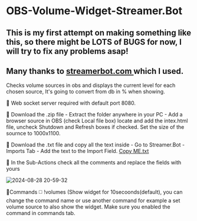 # OBS-Volume-Widget-Streamer.Bot

## This is my first attempt on making something like this, so there might be LOTS of BUGS for now, I will try to fix any problems asap!
## Many thanks to [streamerbot.com ](https://streamer.bot/) which I used.

Checks volume sources in obs and displays the current level for each chosen source, It's going to convert from db in % when showing.

🔘 Web socket server required with default port 8080.                                      

🔘 Download the .zip file - Extract the folder anywhere in your PC - Add a browser source in OBS (check Local file box) locate and add the intex.html file, uncheck Shutdown and Refresh boxes if checked.
Set the size of the sournce to 1000x1100.                     

🔘 Download the .txt file and copy all the text inside - Go to Streamer.Bot - Imports Tab - Add the text to the Import Field.
[Copy ME.txt](https://github.com/user-attachments/files/16788670/Copy.ME.txt)

🔘 In the Sub-Actions check all the comments and replace the fields with yours
  
![2024-08-28 20-59-32](https://github.com/user-attachments/assets/a1aec0e6-3fe6-4943-b0ea-4c48c39902b4)
 
🔘Commands  ◻️ !volumes (Show widget for 10secoonds(default), you can change the command name or use another command for example a set volume source to also show the widget.
Make sure you enabled the command in commands tab.
